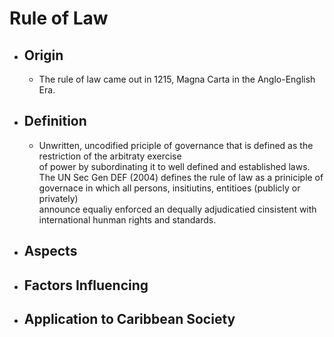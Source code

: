 Rule of Law
===========
+ ## Origin
    * The rule of law came out in 1215, Magna Carta in the Anglo-English Era.  
+ ## Definition
    * Unwritten, uncodified priciple of governance that is defined as the restriction of the arbitraty exercise  
      of power by subordinating it to well defined and established laws.  
      The UN Sec Gen DEF (2004) defines the rule of law as a priniciple of governace in which all persons, insitiutins, entitioes (publicly or privately)  
      announce equaliy enforced an dequally adjudicatied cinsistent with international hunman rights and standards.  

+ ## Aspects
+ ## Factors Influencing
+ ## Application to Caribbean Society
